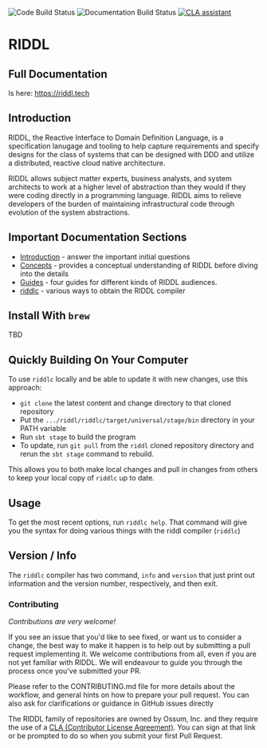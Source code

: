 ![Code Build Status](https://github.com/reactific/riddl/actions/workflows/scala.yml/badge.svg)
![Documentation Build Status](https://github.com/reactific/riddl/actions/workflows/gh-pages.yml/badge.svg)
[![CLA assistant](https://cla-assistant.io/readme/badge/reactific/riddl)](https://cla-assistant.io/reactific/riddl)

# RIDDL

## Full Documentation
Is here: https://riddl.tech

## Introduction
RIDDL, the Reactive Interface to Domain Definition Language, is a specification
lanugage and tooling to help capture requirements and specify designs for the
class of systems that can be designed with DDD and utilize a distributed, reactive
cloud native architecture.  


RIDDL allows subject matter experts, business analysts, and system architects to
work at a higher level of abstraction than they would if they were coding directly
in a programming language. RIDDL aims to relieve developers of the burden of 
maintaining infrastructural code through evolution of the system abstractions.

## Important Documentation Sections

* [Introduction](https://riddl.tech/introduction/) - answer the important initial questions
* [Concepts](https://riddl.tech/concepts/) - provides a conceptual understanding of RIDDL before diving into the details
* [Guides](https://riddl.tech/guides/) - four guides for different kinds of RIDDL audiences.
* [riddlc](https://riddl.tech/tooling/riddlc/) - various ways to obtain the RIDDL compiler

## Install With `brew`
TBD

## Quickly Building On Your Computer
To use `riddlc` locally and be able to update it with new changes, use this approach:
* `git clone` the latest content and change directory to that cloned repository
* Put the `.../riddl/riddlc/target/universal/stage/bin` directory in your PATH 
  variable
* Run `sbt stage` to build the program
* To update, run `git pull` from the `riddl` cloned repository directory and
  rerun the `sbt stage` command to rebuild. 

This allows you to both make local changes and pull in changes from others to
keep your local copy of `riddlc` up to date. 

## Usage
To get the most recent options, run `riddlc help`. That command will give you
the syntax for doing various things with the riddl compiler (`riddlc`)

## Version / Info
The `riddlc` compiler has two command, `info` and `version` that just print
out information and the version number, respectively, and then exit. 

### Contributing
_Contributions are very welcome!_

If you see an issue that you'd like to see fixed, or want us to consider a
change, the best way to make it happen is to help out by submitting a 
pull request implementing it. We welcome contributions from all, even if
you are not yet familiar with RIDDL. We will endeavour to guide you 
through the process once you've submitted your PR. 

Please refer to the CONTRIBUTING.md file for more details about the workflow, 
and general hints on how to prepare your pull request. You can also ask for
clarifications or guidance in GitHub issues directly

The RIDDL family of repositories are owned by Ossum, Inc. and they require
the use of a 
[CLA (Contributor License Agreement)](https://cla-assistant.io/reactific/riddl).
You can sign at that link or be prompted to do so when you submit your first
Pull Request. 

